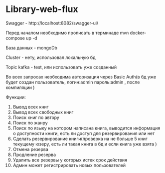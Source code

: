 # Library-web-flux

Swagger - http://localhost:8082/swagger-ui/

Перед началом необходимо прописать в терминаде mvn docker-compose up -d

База данных - mongoDb 

Cluster - нету, использовал локальную бд 

Topic kafka - test, или использовать уже созданный

Во всех запросах необходима авторизация через Basic Auth(в бд уже будет создан пользователь, логин:admin пароль:admin , после компиляции )

Функции:
1) Вывод всех книг    
2) Вывод всех свободных книг 
3) Поиск книг по автору
4) Поиск по жанру 
5) Поиск по языку на котором написана книга, выводится информация о доступности книги, есть ли доступ для резервирования или нет
6) Сделать резервирование книги(проверка  на не больше 5 книг текущему юзеру, есть ли  такая книга в бд и если книга уже взята )
7) Отмена резерва
8) Продление резерва
9) Удалить все резервы у которых истек срок действия  
10) Админ может регистрировать новых пользователей 
